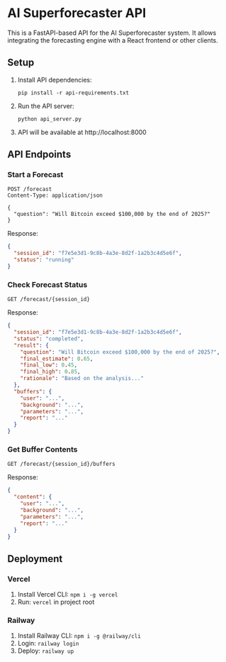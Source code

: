 # AI Superforecaster API

This is a FastAPI-based API for the AI Superforecaster system. It allows integrating the forecasting engine with a React frontend or other clients.

## Setup

1. Install API dependencies:
   ```
   pip install -r api-requirements.txt
   ```

2. Run the API server:
   ```
   python api_server.py
   ```

3. API will be available at http://localhost:8000

## API Endpoints

### Start a Forecast
```
POST /forecast
Content-Type: application/json

{
  "question": "Will Bitcoin exceed $100,000 by the end of 2025?"
}
```

Response:
```json
{
  "session_id": "f7e5e3d1-9c8b-4a3e-8d2f-1a2b3c4d5e6f",
  "status": "running"
}
```

### Check Forecast Status
```
GET /forecast/{session_id}
```

Response:
```json
{
  "session_id": "f7e5e3d1-9c8b-4a3e-8d2f-1a2b3c4d5e6f",
  "status": "completed",
  "result": {
    "question": "Will Bitcoin exceed $100,000 by the end of 2025?",
    "final_estimate": 0.65,
    "final_low": 0.45,
    "final_high": 0.85,
    "rationale": "Based on the analysis..."
  },
  "buffers": {
    "user": "...",
    "background": "...",
    "parameters": "...",
    "report": "..."
  }
}
```

### Get Buffer Contents
```
GET /forecast/{session_id}/buffers
```

Response:
```json
{
  "content": {
    "user": "...",
    "background": "...",
    "parameters": "...",
    "report": "..."
  }
}
```

## Deployment

### Vercel
1. Install Vercel CLI: `npm i -g vercel`
2. Run: `vercel` in project root

### Railway
1. Install Railway CLI: `npm i -g @railway/cli`
2. Login: `railway login`
3. Deploy: `railway up` 